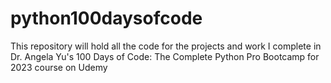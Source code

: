 # python100daysofcode
This repository will hold all the code for the projects and work I complete in Dr. Angela Yu's 100 Days of Code: The Complete Python Pro Bootcamp for 2023 course on Udemy
